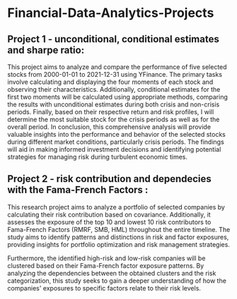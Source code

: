 # Financial-Data-Analytics-Projects

## Project 1 - unconditional, conditional estimates and sharpe ratio:
This project aims to analyze and compare the performance of five selected stocks from 2000-01-01 to 2021-12-31 using YFinance. The primary tasks involve calculating and displaying the four moments of each stock and observing their characteristics. Additionally, conditional estimates for the first two moments will be calculated using appropriate methods, comparing the results with unconditional estimates during both crisis and non-crisis periods. Finally, based on their respective return and risk profiles, I will determine the most suitable stock for the crisis periods as well as for the overall period.
In conclusion, this comprehensive analysis will provide valuable insights into the performance and behavior of the selected stocks during different market conditions, particularly crisis periods. The findings will aid in making informed investment decisions and identifying potential strategies for managing risk during turbulent economic times.

## Project 2 - risk contribution and dependecies with the Fama-French Factors  :
This research project aims to analyze a portfolio of selected companies by calculating their risk contribution based on covariance. Additionally, it assesses the exposure of the top 10 and lowest 10 risk contributors to Fama-French Factors (RMRF, SMB, HML) throughout the entire timeline. The study aims to identify patterns and distinctions in risk and factor exposures, providing insights for portfolio optimization and risk management strategies.

Furthermore, the identified high-risk and low-risk companies will be clustered based on their Fama-French factor exposure patterns. By analyzing the dependencies between the obtained clusters and the risk categorization, this study seeks to gain a deeper understanding of how the companies' exposures to specific factors relate to their risk levels. 
